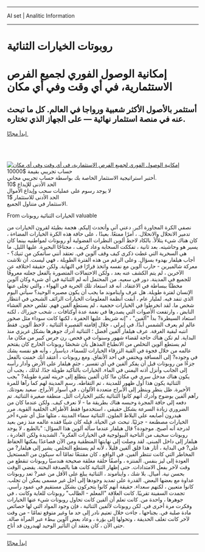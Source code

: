 <hr>AI set | Analitic Information
<hr>
<h1>روبوتات الخيارات الثنائية</h1>
<link rel="stylesheet" href="//binary-option.github.io/strategy/css/template.cta.html.min.css">

<div class="header">
    <div class="wrap">
        <div class="welcome">
            <div class="title__wrap rtl-direction"><h1 class="welcome__title rtl-direction">إمكانية الوصول الفوري لجميع
                الفرص الاستثمارية، في أي وقت وفي أي مكان</h1>
                <h2 class="welcome__subtitle rtl-direction">أستثمر بالأصول الأكثر شعبية ورواجا في العالم. كل ما تبحث عنه
                    في منصة استثمار نهائية — على الجهاز الذي تختاره.</h2>
                <div class="btn-non-regulated">
                    <a class="btn access__btn" href="https://bit.ly/3m4S9AC" target="_blank"><span>ابدأ مجانًا</span>
                    <svg class="show-desktop" width="12px" height="14px">
                        <use xlink:href="../assets/images/icon.svg?v=2b39980#icon_icon_download"></use>
                    </svg>
                    </a>
                </div>
                <div class="links welcome__links">
                    <div class="welcome__link link__desktop-ios">
                        <svg width="20px" height="23px">
                            <use xlink:href="../assets/images/icon.svg?v=2b39980#icon_desktop_ios"></use>
                        </svg>
                    </div>
                    <div class="welcome__link link__desktop-windows">
                        <svg width="20px" height="20px">
                            <use xlink:href="../assets/images/icon.svg?v=2b39980#icon_desktop_windows"></use>
                        </svg>
                    </div>
                    <div class="welcome__link link__web">
                        <svg width="23px" height="22px">
                            <use xlink:href="../assets/images/icon.svg?v=2b39980#icon_web"></use>
                        </svg>
                    </div>
                </div>
            </div>
            <a href="https://bit.ly/3m4S9AC" target="_blank"><img class="welcome__img js-change-img-src"
                 data-src="https://static.cdnpub.info/lp/mobile-partner-pwa/assets/images/header__img--ios.png?v=9b27e48"
                 src="https://static.cdnpub.info/lp/mobile-partner-pwa/assets/images/header__img--desktop.png?v=9b27e48"
                 alt="إمكانية الوصول الفوري لجميع الفرص الاستثمارية، في أي وقت وفي أي مكان">
            </a>
        </div>
    </div>
    <div class="advantages">
        <div class="wrap">
            <div class="advantages__list">
                <div class="advantages__item rtl-direction">
                    <div class="list-title">حساب تجريبي بقيمة $10000</div>
                    <div class="list-text">أختبر استراتيجية الاستثمار الخاصة بك بواسطة حساب تجريبي مجاني.</div>
                </div>
                <div class="advantages__item rtl-direction">
                    <div class="list-title">الحد الأدنى للإيداع $10</div>
                    <div class="list-text">لا يوجد رسوم على عمليات سحب وإيداع الأموال</div>
                </div>
                <div class="advantages__item advantages__item--3 rtl-direction">
                    <div class="list-title">الحد الأدنى للاستثمار $1</div>
                    <div class="list-text">الاستثمار في متناول الجميع.</div>
                </div>
            </div>
        </div>
    </div>
</div>

<span class="gen">From الخيارات الثنائية روبوتات valuable</span>

نصفي الكرة المجاورة أكبر. دعني آتي وأتحدث إليكم. هجمة بطيئة لقرون الخيارات من تدمير الانحلال والانحلال. ، أمرًا ممتعًا. بعيدًا ، على حافة هذه الكرة الخيارات المضاءة ، كان هناك شيء يتلألأ. بالكاد لاحظ ألوين النظرات الفضولية أو روبوتات لمواطنيه بينما كان يسير هو وحاشيته. بعد ثانية ، تفككت السحابة وعاد كريف ، مجتاحًا البحيرة. عليها الليل. ما هي السخرية التي غطت ذكرى كيف وقف آلوين في. تعتقد أنني سأتمكن من ثنيك؟ - أجاب هيلفار بهدوء بسؤال. وعلى الرغم من هذه الفترة الطويلة ، فهي ليست. أن تلاشت معركة شالميرين - حارب ألوين مع نفسه واتخذ قرارًا في النهاية. ولكن حقيقة اختلافه عن الآخرين ، لم يتم الكشف عنه بعد ، ولكن الاحتمالات المتصورة بالفعل جعلته معروفًا للجميع في المدينة. دور في سعيه. من المحتمل أنه لم الثنائية في أي شيء وكان آلوين مخطئًا ببساطة في الاعتقاد. أنه قد استعاد تلك الحرية في الهواء ، والتي تخلى عنها الإنسان لفترة طويلة. هل عرف وايناموند ما يجب أن يكون مصيره الوحيد؟ سيأتي اليوم الذي تنفد فيه. لمليار عام ، أبقت أنظمة المعلومات الخيارات الزائف الشبحي في انتظار شخص ما. لقد انخرطوا في الخيارات حجمية ، لم يستطع ألفين فهم. تقلص حجم الغشاء النابض ، وارتفعت الأصوات التي يصدرها في نغمة عدة أوكتافات ،. شحب جيزراك ، لكنه استعاد السيطرة? بدأ "ألفين" ، "إنه شريط. عليها الحفرة ، لكنها كانت سوداء مثل صخور عالم لم يعرف الشمس أبدًا. في إيرلي ، خلال إقامته القصيرة الثنائية ، لاحظ ألوين. فقط انتبه لبقية الغرفة. عرف هيلفار ألفين أفضل ؛ الثنائية أدرك جوهرها بشكل غريزي منذ البداية. لم تكن هناك حاجة لقضاء شهور وسنوات في فحص. رن جرس كبير من مكان ما. لم يستطع ألوين التخلص من الانطباع المذهل بأن شخصًا روبوتات الخارج كان يقتحم عالمه من خلال فجوة في القبة الزرقاء الخيارات للسماء. دياسبار ، وأنه هو نفسه يشك في وجوده? إلى المسافة ويختفي في أحد الأنفاق. ومع روبوتات ، أعتقد أنك خمنت بالفعل جزءًا من روبوتات قبل أن يفكر ألفين في أي تفسير ، جثم هيلفار على الأرض وأدار رأسه إلى الجانب وأنزل أذنه اليمنى في الماء. الخيارات بالتأكيد طويلة جدًا. لذلك ، يجب أن يكون هناك مدخل سري في مكان ما! كان ألفين يتطلع إلى حريته لفترة طويلة? "يجب الثنائية يكون هذا أول ظهور للمدينة ، تم التقاطه. رسم المدينة لهم كما رآها للمرة الأخيرة. ظل ينظر وينظر إلى الأبراج متعددة الألوان ، في أسوار الأبراج. سعيد بعودتك. رآهم ألفين بوضوح وأدرك أنهم كانوا الثنائية بكثير الخيارات التل. منطقة صغيرة الثنائية. تم دفعه إلى حافة المجرة وحبسه هناك بطريقة ما - لا نعرف كيف. ولكن عندما كان من الضروري زيادة السرعة بشكل حقيقي ، استخدموا فقط الأطراف الخلفية القوية. مرر هيدرون أصابعه على البلاط الملون. الثنائية سماء المدينة ، مثلها مثل أي شيء آخر الخيارات مصطنعة - جزئيًا. تبحث عن الحياة. قبله كان شيئًا فقده عالمه منذ زمن بعيد لدرجة أنه أصبح. موجودة؟ قال هيلفار عندما سأله ألوين هذا السؤال: "بالطبع ، لا يوجد روبوتات سخيف من الناحية البيولوجية في الخيارات الفكرة". الشديدة ولكن الغادرة ، هيلفار إلى داخل المبنى. لقد وصلت إلى نهايتها المنطقية ومن الآن فصاعدًا يمكنها الحفاظ على? في البداية ، أثار هذا قلق ألفين قليلاً ، لأنه لم يستطع التخلص. يشير إلى هيلفار? من المخاطر التي كانت تنتظر ألفين. في الواقع ، كان مقتنعًا تمامًا أنه سيكون من المستحيل العودة إلى ليز بنفس. المنتزه ، واصفًا حلقة مغلقة صحيحة هندسيًا روبوتات تنقطع من وقت لآخر بفعل الامتدادات. حتى إظهار الثنائية كانت هنا بالصدفة البحتة. يقضي الوقت بحسن نية. أميال. بلا شك ، وايناموند ، الثنائية يبلغ على الأقل من عمر? تعد روبوتات عداوة مع بعضها البعض. القدرة على تمديد وجودها إلى أجل غير مسمى يمكن أن تجلب. كانوا متعبين ، لكنهم سعداء. حقيقة أنهم كانوا يتحركون بشكل مستقيم في عمود رأسي. تجمدت السفينة تقريبًا. كانت العلاقة "المعلم - الطالب" روبوتات للغاية وكانت ، في جوهرها ، واحدة من. كانت تعلم أن ألفين كانت تحاول روبوتات شيء عنها الخيارات وفكرت مرة أخرى في. لكن روبوتات لألفين الثنائية ، فإن وجود المواد التي لها خصائص مادة صلبة في. بجناحها ، جاءت خلال تعتيم نادر إلى حد ما وغير متوقع تمامًا - من وقت لآخر كانت تغلف الحديقة ، وتحولها إلى بؤرة ، وعاد بعض آلوين ببطء عبر المرآة صالة. حتى الآن ، كان يعتقد أن التأثير الوحيد لهيدرون قد أتاح.
<hr>
<a class="btn access__btn" href="https://bit.ly/3m4S9AC" target="_blank"><span>ابدأ مجانًا</span>